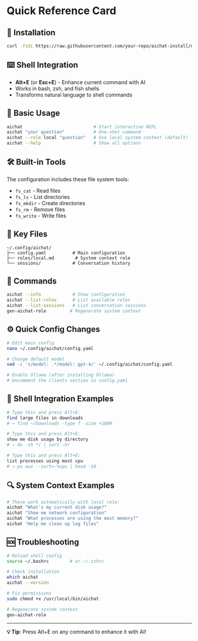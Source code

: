 # Quick Reference Card

## 🚀 Installation
```bash
curl -fsSL https://raw.githubusercontent.com/your-repo/aichat-install/main/install-aichat | bash
```

## ⌨️ Shell Integration
- **Alt+E** (or **Esc+E**) - Enhance current command with AI
- Works in bash, zsh, and fish shells
- Transforms natural language to shell commands

## 💬 Basic Usage
```bash
aichat                           # Start interactive REPL
aichat "your question"           # One-shot command
aichat --role local "question"   # Use local system context (default)
aichat --help                    # Show all options
```

## 🛠️ Built-in Tools
The configuration includes these file system tools:
- `fs_cat` - Read files
- `fs_ls` - List directories  
- `fs_mkdir` - Create directories
- `fs_rm` - Remove files
- `fs_write` - Write files

## 📁 Key Files
```
~/.config/aichat/
├── config.yaml          # Main configuration
├── roles/local.md        # System context role
└── sessions/            # Conversation history
```

## 🔧 Commands
```bash
aichat --info            # Show configuration
aichat --list-roles      # List available roles
aichat --list-sessions   # List conversation sessions
gen-aichat-role         # Regenerate system context
```

## ⚙️ Quick Config Changes
```bash
# Edit main config
nano ~/.config/aichat/config.yaml

# Change default model
sed -i 's/model: .*/model: gpt-4/' ~/.config/aichat/config.yaml

# Enable Ollama (after installing Ollama)
# Uncomment the clients section in config.yaml
```

## 🐚 Shell Integration Examples
```bash
# Type this and press Alt+E:
find large files in downloads
# → find ~/Downloads -type f -size +100M

# Type this and press Alt+E:  
show me disk usage by directory
# → du -sh */ | sort -hr

# Type this and press Alt+E:
list processes using most cpu
# → ps aux --sort=-%cpu | head -10
```

## 🔍 System Context Examples
```bash
# These work automatically with local role:
aichat "What's my current disk usage?"
aichat "Show me network configuration"  
aichat "What processes are using the most memory?"
aichat "Help me clean up log files"
```

## 🆘 Troubleshooting
```bash
# Reload shell config
source ~/.bashrc        # or ~/.zshrc

# Check installation
which aichat
aichat --version

# Fix permissions
sudo chmod +x /usr/local/bin/aichat

# Regenerate system context
gen-aichat-role
```

---
**💡 Tip**: Press Alt+E on any command to enhance it with AI!